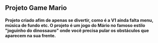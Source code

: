 ## Projeto Game Mario

#### Projeto criado afim de apenas se divertir, como é a V1 ainda falta menu, música de fundo etc. O projeto é um jogo do Mário no famoso estilo "joguinho do dinossauro" onde você precisa pular os obstáculos que aparecem na sua frente.
